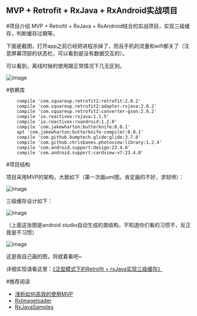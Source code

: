 MVP + Retrofit + RxJava + RxAndroid实战项目
--

#项目介绍
MVP + Retrofit + RxJava + RxAndroid结合的实战项目，实现三级缓存，判断缓存过期等。

下面是截图，打开app之前已经把进程杀掉了，而且手机的流量和wifi都关了（注意屏幕顶部的状态栏，可以看到是没有数据交互的）。

可以看到，离线时候的使用跟正常情况下几无区别。

![image](https://github.com/aishang5wpj/ZhuangbiMaster/raw/master/screenshot.gif)

#依赖库
```
    compile 'com.squareup.retrofit2:retrofit:2.0.2'
    compile 'com.squareup.retrofit2:adapter-rxjava:2.0.2'
    compile 'com.squareup.retrofit2:converter-gson:2.0.2'
    compile 'io.reactivex:rxjava:1.1.5'
    compile 'io.reactivex:rxandroid:1.2.0'
    compile 'com.jakewharton:butterknife:8.0.1'
    apt 'com.jakewharton:butterknife-compiler:8.0.1'
    compile 'com.github.bumptech.glide:glide:3.7.0'
    compile 'com.github.chrisbanes.photoview:library:1.2.4'
    compile 'com.android.support:design:23.4.0'
    compile 'com.android.support:cardview-v7:23.4.0'
```

#项目结构

项目采用MVP的架构，大致如下（第一次画uml图，肯定画的不好，求轻喷）：

![image](https://github.com/aishang5wpj/ZhuangbiMaster/raw/master/images/mvp.png)

三级缓存设计如下：

![image](https://github.com/aishang5wpj/ZhuangbiMaster/raw/master/images/cache_studio.png)

（上面这张图是android studio自动生成的类结构，不知道你们看的习惯不，反正我是不习惯）

![image](https://github.com/aishang5wpj/ZhuangbiMaster/raw/master/images/cache.png)

这是我自己画的图，将就着看吧~

详细实现请看这里：[《泛型模式下的Retrofit + rxJava实现三级缓存》](http://blog.csdn.net/aishang5wpj/article/details/51692824)

#推荐阅读
- [浅析如何高效的使用MVP](http://mp.weixin.qq.com/s?__biz=MzAxMTI4MTkwNQ==&mid=2650820273&idx=1&sn=bb390bd5b1b678435ee4ae5014c651d2&scene=0#wechat_redirect)
- [RxImageloader](https://github.com/Chaoba/RxImageloader)
- [RxJavaSamples](https://github.com/rengwuxian/RxJavaSamples)